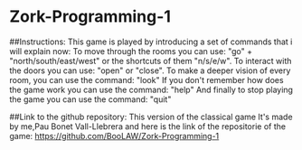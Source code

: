 # Zork-Programming-1
##Instructions:
This game is played by introducing a set of commands that i will explain now:
To move through the rooms you can use:
"go" + "north/south/east/west" or the shortcuts of them "n/s/e/w".
To interact with the doors you can use: 
"open" or "close".
To make a deeper vision of every room, you can use the command:
"look"
If you don't remember how does the game work you can use the command:
"help"
And finally to stop playing the game you can use the command:
"quit"

##Link to the github repository:
This version of the classical game It's made by me,Pau Bonet Vall-Llebrera and here is the link of the repositorie of the game:
https://github.com/BooLAW/Zork-Programming-1

